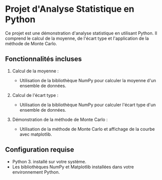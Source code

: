 # Projet d'Analyse Statistique en Python

Ce projet est une démonstration d'analyse statistique en utilisant Python. Il comprend le calcul de la moyenne, de l'écart type et l'application de la méthode de Monte Carlo.

## Fonctionnalités incluses

1. Calcul de la moyenne :
   - Utilisation de la bibliothèque NumPy pour calculer la moyenne d'un ensemble de données.

2. Calcul de l'écart type :
   - Utilisation de la bibliothèque NumPy pour calculer l'écart type d'un ensemble de données.

3. Démonstration de la méthode de Monte Carlo :
   - Utilisation de la méthode de Monte Carlo et affichage de la courbe avec matplotlib.

## Configuration requise

- Python 3. installé sur votre système.
- Les bibliothèques NumPy et Matplotlib installées dans votre environnement Python.
